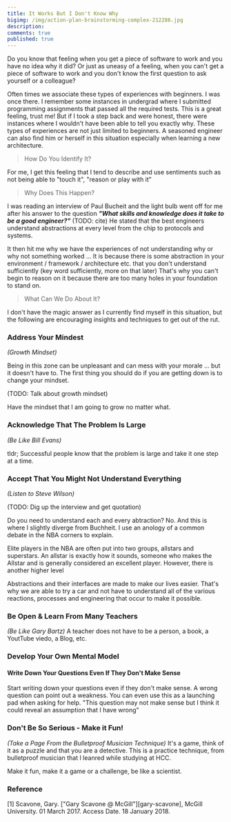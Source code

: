 ```yaml
---
title: It Works But I Don't Know Why
bigimg: /img/action-plan-brainstorming-complex-212286.jpg
description: 
comments: true
published: true
---
```


Do you know that feeling when you get a piece of software to work and you have no idea why it did? Or just as uneasy of a feeling, when you can't get a piece of software to work and you don't know the first question to ask yourself or a colleague?

Often times we associate these types of experiences with beginners.  I was once there.  I remember some instances in undergrad where I submitted programming assignments that passed all the required tests.  This is a great feeling, trust me!  But if I took a step back and were honest, there were instances where I wouldn't have been able to tell you exactly why.  These types of experiences are not just limited to beginners.  A seasoned engineer can also find him or herself in this situation especially when learning a new architecture.

> How Do You Identify It?

For me, I get this feeling that I tend to describe and use sentiments such as not being able to "touch it", "reason or play with it"

> Why Does This Happen?

I was reading an interview of Paul Bucheit and the light bulb went off for me after his answer to the question _**"What skills and knowledge does it take to be a good engineer?"**_ (TODO: cite) He stated that the best engineers understand abstractions at every level from the chip to protocols and systems.

It then hit me why we have the experiences of not understanding why or why not something worked ... It is because there is some abstraction in your environment / framework / architecture etc. that you don't understand sufficiently (key word sufficiently, more on that later)  That's why you can't begin to reason on it because there are too many holes in your foundation to stand on.

> What Can We Do About It?

I don't have the magic answer as I currently find myself in this situation, but the following are encouraging insights and techniques to get out of the rut.

### Address Your Mindest
_(Growth Mindset)_

Being in this zone can be unpleasant and can mess with your morale ... but it doesn't have to.  The first thing you should do if you are getting down is to change your mindset.

(TODO: Talk about growth mindset)

Have the mindset that I am going to grow no matter what.

### Acknowledge That The Problem Is Large
_(Be Like Bill Evans)_

tldr; Successful people know that the problem is large and take it one step at a time.

### Accept That You Might Not Understand Everything
_(Listen to Steve Wilson)_

(TODO: Dig up the interview and get quotation)

Do you need to understand each and every abtraction?  No.  And this is where I slightly diverge from Buchheit.  I use an anology of a common debate in the NBA corners to explain.

Elite players in the NBA are often put into two groups, allstars and superstars.  An allstar is exactly how it sounds, someone who makes the Allstar and is generally considered an excellent player.  However, there is another higher level

Abstractions and their interfaces are made to make our lives easier.  That's why we are able to try a car and not have to understand all of the various reactions, processes and engineering that occur to make it possible.

### Be Open & Learn From Many Teachers
_(Be Like Gary Bartz)_
A teacher does not have to be a person, a book, a YoutTube viedo, a Blog, etc.

### Develop Your Own Mental Model

#### Write Down Your Questions Even If They Don't Make Sense
Start writing down your questions even if they don't make sense.  A wrong question can point out a weakness.  You can even use this as a launching pad when asking for help.  "This question may not make sense but I think it could reveal an assumption that I have wrong"

### Don't Be So Serious - Make it Fun!
_(Take a Page From the Bulletproof Musician Technique)_
It's a game, think of it as a puzzle and that you are a detective.  This is a practice technique, from bulletproof musician that I leanred while studying at HCC.

Make it fun, make it a game or a challenge, be like a scientist.

[buchheit-inteview]: https://triplebyte.com/blog/interview-with-gmail-creator-and-y-combinator-partner-paul-buchheit


### Reference
[<a name="gary-scavone-ref">1</a>] Scavone, Gary. ["Gary Scavone @ McGill"][gary-scavone], McGill University. 01 March 2017. Access Date. 18 January 2018.








